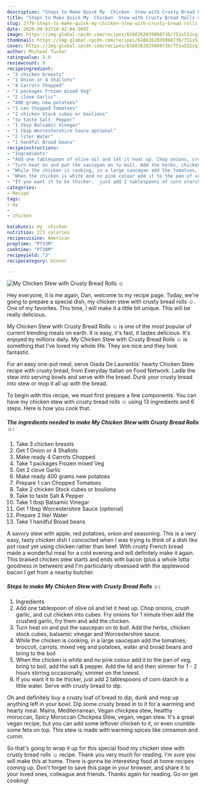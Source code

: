 ```yaml
---
description: "Steps to Make Quick My  Chicken  Stew with Crusty Bread Rolls ☺"
title: "Steps to Make Quick My  Chicken  Stew with Crusty Bread Rolls ☺"
slug: 2779-steps-to-make-quick-my-chicken-stew-with-crusty-bread-rolls
date: 2020-09-01T18:42:04.509Z
image: https://img-global.cpcdn.com/recipes/6166362035060736/751x532cq70/my-chicken-stew-with-crusty-bread-rolls-☺-recipe-main-photo.jpg
thumbnail: https://img-global.cpcdn.com/recipes/6166362035060736/751x532cq70/my-chicken-stew-with-crusty-bread-rolls-☺-recipe-main-photo.jpg
cover: https://img-global.cpcdn.com/recipes/6166362035060736/751x532cq70/my-chicken-stew-with-crusty-bread-rolls-☺-recipe-main-photo.jpg
author: Micheal Tucker
ratingvalue: 3.8
reviewcount: 9
recipeingredient:
- "3 chicken breasts"
- "1 Onion or 4 Shallots"
- "4 Carrots Chopped"
- "1 packages Frozen mixed Veg"
- "2 clove Garlic"
- "400 grams new potatoes"
- "1 can Chopped Tomatoes"
- "2 chicken Stock cubes or boulions"
- "to taste Salt  Pepper"
- "1 tbsp Balsamic Vinegar"
- "1 tbsp Worcestershire Sauce optional"
- "2 liter Water"
- "1 handful Broad beans"
recipeinstructions:
- "Ingredients"
- "Add one tablespoon of olive oil and let it heat up. Chop onions, crush garlic, and cut chicken into cubes. Fry onions for 1 minute then add the crushed garlic, fry them and add the chicken."
- "Turn heat on and put the saucepan on to boil. Add the herbs, chicken stock cubes, balsamic vinegar and Worcestershire sauce."
- "While the chicken is cooking, in a large saucepan add the tomatoes, broccoli, carrots, mixed veg and potatoes, water and broad beans and bring to the boil"
- "When the chicken is white and no pink colour add it to the pan of veg, bring to boil, add the salt &amp; pepper. Add the lid and then simmer for 1 - 2 hours stirring occasionally, simmer on the lowest."
- "If you want it to be thicker,  just add 2 tablespoons of corn starch in a little water. Serve with crusty bread to dip."
categories:
- Recipe
tags:
- my
- 
- chicken

katakunci: my  chicken 
nutrition: 273 calories
recipecuisine: American
preptime: "PT33M"
cooktime: "PT38M"
recipeyield: "3"
recipecategory: Dinner

---
```



![My  Chicken  Stew with Crusty Bread Rolls ☺](https://img-global.cpcdn.com/recipes/6166362035060736/751x532cq70/my-chicken-stew-with-crusty-bread-rolls-☺-recipe-main-photo.jpg)

Hey everyone, it is me again, Dan, welcome to my recipe page. Today, we're going to prepare a special dish, my  chicken  stew with crusty bread rolls ☺. One of my favorites. This time, I will make it a little bit unique. This will be really delicious.

My  Chicken  Stew with Crusty Bread Rolls ☺ is one of the most popular of current trending meals on earth. It is easy, it's fast, it tastes delicious. It's enjoyed by millions daily. My  Chicken  Stew with Crusty Bread Rolls ☺ is something that I've loved my whole life. They are nice and they look fantastic.

For an easy one-pot meal, serve Giada De Laurentiis&#39; hearty Chicken Stew recipe with crusty bread, from Everyday Italian on Food Network. Ladle the stew into serving bowls and serve with the bread. Dunk your crusty bread into stew or mop it all up with the bread.


To begin with this recipe, we must first prepare a few components. You can have my  chicken  stew with crusty bread rolls ☺ using 13 ingredients and 6 steps. Here is how you cook that.

<!--inarticleads1-->

##### The ingredients needed to make My  Chicken  Stew with Crusty Bread Rolls ☺:

1. Take 3 chicken breasts
1. Get 1 Onion or 4 Shallots
1. Make ready 4 Carrots Chopped
1. Take 1 packages Frozen mixed Veg
1. Get 2 clove Garlic
1. Make ready 400 grams new potatoes
1. Prepare 1 can Chopped Tomatoes
1. Take 2 chicken Stock cubes or boulions
1. Take to taste Salt &amp; Pepper
1. Take 1 tbsp Balsamic Vinegar
1. Get 1 tbsp Worcestershire Sauce (optional)
1. Prepare 2 liter Water
1. Take 1 handful Broad beans


A savory stew with apple, red potatoes, onion and seasoning. This is a very easy, tasty chicken dish I concocted when I was trying to think of a dish like pot roast yet using chicken rather than beef. With crusty French bread made a wonderful meal for a cold evening and will definitely make it again. This braised chicken stew starts and ends with bacon (plus a whole lotta goodness in between) and I&#39;m particularly obsessed with the applewood bacon I get from a nearby butcher. 

<!--inarticleads2-->

##### Steps to make My  Chicken  Stew with Crusty Bread Rolls ☺:

1. Ingredients
1. Add one tablespoon of olive oil and let it heat up. Chop onions, crush garlic, and cut chicken into cubes. Fry onions for 1 minute then add the crushed garlic, fry them and add the chicken.
1. Turn heat on and put the saucepan on to boil. Add the herbs, chicken stock cubes, balsamic vinegar and Worcestershire sauce.
1. While the chicken is cooking, in a large saucepan add the tomatoes, broccoli, carrots, mixed veg and potatoes, water and broad beans and bring to the boil
1. When the chicken is white and no pink colour add it to the pan of veg, bring to boil, add the salt &amp; pepper. Add the lid and then simmer for 1 - 2 hours stirring occasionally, simmer on the lowest.
1. If you want it to be thicker,  just add 2 tablespoons of corn starch in a little water. Serve with crusty bread to dip.


Oh and definitely buy a crusty loaf of bread to dip, dunk and mop up anything left in your bowl. Dip some crusty bread in to it for a warming and hearty meal. Mains, Mediterranean, Vegan chickpea stew, healthy moroccan, Spicy Moroccan Chickpea Stew, vegan, vegan stew. It&#39;s a great vegan recipe, but you can add some leftover chicken to it, or even crumble some feta on top. This stew is made with warming spices like cinnamon and cumin. 

So that's going to wrap it up for this special food my  chicken  stew with crusty bread rolls ☺ recipe. Thank you very much for reading. I'm sure you will make this at home. There is gonna be interesting food at home recipes coming up. Don't forget to save this page in your browser, and share it to your loved ones, colleague and friends. Thanks again for reading. Go on get cooking!
